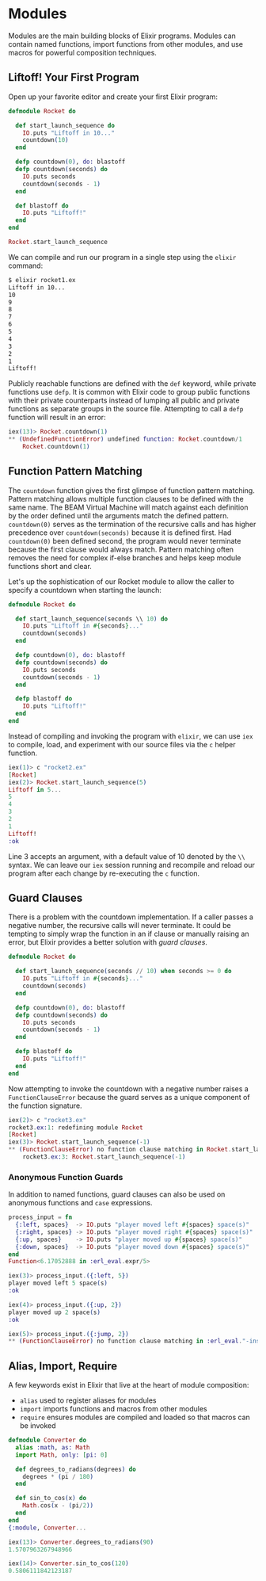 # Modules

Modules are the main building blocks of Elixir programs. Modules  can contain named functions, import functions from other modules, and use macros for powerful composition techniques.

## Liftoff! Your First Program
Open up your favorite editor and create your first Elixir program:

```elixir
defmodule Rocket do

  def start_launch_sequence do
    IO.puts "Liftoff in 10..."
    countdown(10)
  end

  defp countdown(0), do: blastoff
  defp countdown(seconds) do
    IO.puts seconds
    countdown(seconds - 1)
  end

  def blastoff do
    IO.puts "Liftoff!"
  end
end

Rocket.start_launch_sequence
```

We can compile and run our program in a single step using the `elixir` command:

```bash
$ elixir rocket1.ex
Liftoff in 10...
10
9
8
7
6
5
4
3
2
1
Liftoff!
```

Publicly reachable functions are defined with the `def` keyword, while private functions use `defp`. It is common with Elixir code to group public functions with their private counterparts instead of lumping all public and private functions as separate groups in the source file. Attempting to call a `defp` function will result in an error: 

```elixir
iex(13)> Rocket.countdown(1)
** (UndefinedFunctionError) undefined function: Rocket.countdown/1
    Rocket.countdown(1)
```

## Function Pattern Matching

The `countdown` function gives the first glimpse of function pattern matching. Pattern matching allows multiple function clauses to be defined with the same name. The BEAM Virtual Machine will match against each definition by the order defined until the arguments match the defined pattern. `countdown(0)` serves as the termination of the recursive calls and has higher precedence over `countdown(seconds)` because it is defined first. Had `countdown(0)` been defined second, the program would never terminate because the first clause would always match. Pattern matching often removes the need for complex if-else branches and helps keep module functions short and clear.

 
Let's up the sophistication of our Rocket module to allow the caller to specify a countdown when starting the launch:

```elixir
defmodule Rocket do

  def start_launch_sequence(seconds \\ 10) do
    IO.puts "Liftoff in #{seconds}..."
    countdown(seconds)
  end

  defp countdown(0), do: blastoff
  defp countdown(seconds) do
    IO.puts seconds
    countdown(seconds - 1)
  end

  defp blastoff do
    IO.puts "Liftoff!"
  end
end
```

Instead of compiling and invoking the program with `elixir`, we can use `iex` to compile, load, and experiment with our source files via the `c` helper function.

```elixir
iex(1)> c "rocket2.ex"
[Rocket]
iex(2)> Rocket.start_launch_sequence(5)
Liftoff in 5...
5
4
3
2
1
Liftoff!
:ok
```

Line 3 accepts an argument, with a default value of 10 denoted by the `\\` syntax. We can leave our `iex` session running and recompile and reload our program after each change by re-executing the `c` function.


## Guard Clauses
There is a problem with the countdown implementation. If a caller passes a negative number, the recursive calls will never terminate. It could be tempting to simply wrap the function in an if clause or manually raising an error, but Elixir provides a better solution with *guard clauses*.

```elixir
defmodule Rocket do

  def start_launch_sequence(seconds // 10) when seconds >= 0 do
    IO.puts "Liftoff in #{seconds}..."
    countdown(seconds)
  end

  defp countdown(0), do: blastoff
  defp countdown(seconds) do
    IO.puts seconds
    countdown(seconds - 1)
  end

  defp blastoff do
    IO.puts "Liftoff!"
  end
end
```

Now attempting to invoke the countdown with a negative number raises a `FunctionClauseError` because the guard serves as a unique component of the function signature.

```elixir
iex(2)> c "rocket3.ex"
rocket3.ex:1: redefining module Rocket
[Rocket]
iex(3)> Rocket.start_launch_sequence(-1)
** (FunctionClauseError) no function clause matching in Rocket.start_launch_sequence/1
    rocket3.ex:3: Rocket.start_launch_sequence(-1)
```

### Anonymous Function Guards

In addition to named functions, guard clauses can also be used on anonymous functions and `case` expressions.

```elixir
process_input = fn
  {:left, spaces}  -> IO.puts "player moved left #{spaces} space(s)"
  {:right, spaces} -> IO.puts "player moved right #{spaces} space(s)"
  {:up, spaces}    -> IO.puts "player moved up #{spaces} space(s)"
  {:down, spaces}  -> IO.puts "player moved down #{spaces} space(s)"
end
Function<6.17052888 in :erl_eval.expr/5>

iex(3)> process_input.({:left, 5})
player moved left 5 space(s)
:ok

iex(4)> process_input.({:up, 2})
player moved up 2 space(s)
:ok

iex(5)> process_input.({:jump, 2})
** (FunctionClauseError) no function clause matching in :erl_eval."-inside-an-interpreted-fun-"/1
```

## Alias, Import, Require
A few keywords exist in Elixir that live at the heart of module composition:

* `alias` used to register aliases for modules
* `import` imports functions and macros from other modules
* `require` ensures modules are compiled and loaded so that macros can be invoked


```elixir
defmodule Converter do
  alias :math, as: Math
  import Math, only: [pi: 0]

  def degrees_to_radians(degrees) do
    degrees * (pi / 180)
  end

  def sin_to_cos(x) do
    Math.cos(x - (pi/2))
  end
end
{:module, Converter...

iex(13)> Converter.degrees_to_radians(90)
1.5707963267948966

iex(14)> Converter.sin_to_cos(120)
0.5806111842123187
```

